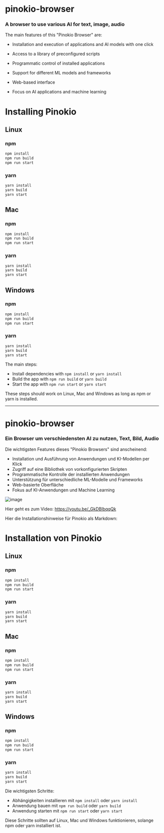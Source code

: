 # pinokio-browser 

### A browser to use various AI for text, image, audio

The main features of this "Pinokio Browser" are:

- Installation and execution of applications and AI models with one click

- Access to a library of preconfigured scripts

- Programmatic control of installed applications

- Support for different ML models and frameworks 

- Web-based interface

- Focus on AI applications and machine learning

 
# Installing Pinokio 

## Linux

### npm

```bash
npm install
npm run build
npm run start
```

### yarn

```bash  
yarn install
yarn build
yarn start
```

## Mac

### npm

```bash
npm install
npm run build
npm run start
```

### yarn

```bash
yarn install 
yarn build
yarn start
```

## Windows

### npm

```bash
npm install
npm run build
npm run start
```

### yarn

```bash
yarn install
yarn build 
yarn start
```

The main steps:

- Install dependencies with `npm install` or `yarn install`
- Build the app with `npm run build` or `yarn build`
- Start the app with `npm run start` or `yarn start`

These steps should work on Linux, Mac and Windows as long as npm or yarn is installed.


________

# pinokio-browser
### Ein Browser um verschiedensten AI zu nutzen, Text, Bild, Audio

Die wichtigsten Features dieses "Pinokio Browsers" sind anscheinend:

- Installation und Ausführung von Anwendungen und KI-Modellen per Klick
- Zugriff auf eine Bibliothek von vorkonfigurierten Skripten
- Programmatische Kontrolle der installierten Anwendungen
- Unterstützung für unterschiedliche ML-Modelle und Frameworks
- Web-basierte Oberfläche
- Fokus auf KI-Anwendungen und Machine Learning

![image](https://github.com/ogerly/pinokio-browser/assets/1324583/b2b67327-498d-4ca4-a277-6a5ad6891192)

Hier geht es zum Video: https://youtu.be/_GkDBlbqqQk


Hier die Installationshinweise für Pinokio als Markdown:

# Installation von Pinokio

## Linux

### npm

```bash
npm install
npm run build
npm run start
```

### yarn

```bash
yarn install
yarn build
yarn start
```

## Mac

### npm

```bash
npm install
npm run build  
npm run start
```

### yarn

```bash
yarn install
yarn build
yarn start
```

## Windows

### npm

```bash
npm install
npm run build
npm run start
```

### yarn

```bash
yarn install
yarn build
yarn start
```

Die wichtigsten Schritte:

- Abhängigkeiten installieren mit `npm install` oder `yarn install`
- Anwendung bauen mit `npm run build` oder `yarn build`
- Anwendung starten mit `npm run start` oder `yarn start`

Diese Schritte sollten auf Linux, Mac und Windows funktionieren, solange npm oder yarn installiert ist.
